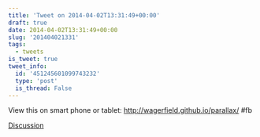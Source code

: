 ```yaml
---
title: 'Tweet on 2014-04-02T13:31:49+00:00'
draft: true
date: 2014-04-02T13:31:49+00:00
slug: '201404021331'
tags:
  - tweets
is_tweet: true
tweet_info:
  id: '451245601099743232'
  type: 'post'
  is_thread: False
---
```




View this on smart phone or tablet: <http://wagerfield.github.io/parallax/> #fb

[Discussion](https://x.com/sytelus/status/451245601099743232)
